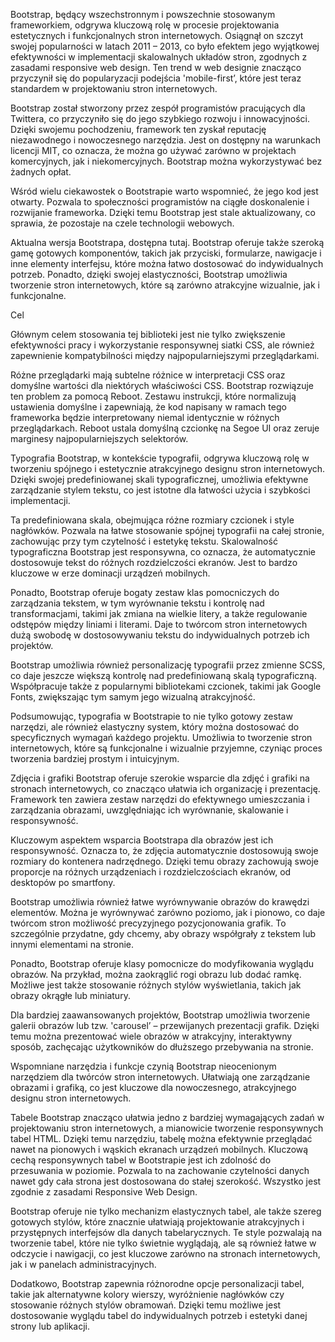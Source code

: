Bootstrap, będący wszechstronnym i powszechnie stosowanym frameworkiem, odgrywa kluczową rolę w procesie projektowania estetycznych i funkcjonalnych stron internetowych. Osiągnął on szczyt swojej popularności w latach 2011 – 2013, co było efektem jego wyjątkowej efektywności w implementacji skalowalnych układów stron, zgodnych z zasadami responsive web design. Ten trend w web designie znacząco przyczynił się do popularyzacji podejścia 'mobile-first’, które jest teraz standardem w projektowaniu stron internetowych.

Bootstrap został stworzony przez zespół programistów pracujących dla Twittera, co przyczyniło się do jego szybkiego rozwoju i innowacyjności. Dzięki swojemu pochodzeniu, framework ten zyskał reputację niezawodnego i nowoczesnego narzędzia. Jest on dostępny na warunkach licencji MIT, co oznacza, że można go używać zarówno w projektach komercyjnych, jak i niekomercyjnych. Bootstrap można wykorzystywać bez żadnych opłat.

Wśród wielu ciekawostek o Bootstrapie warto wspomnieć, że jego kod jest otwarty. Pozwala to społeczności programistów na ciągłe doskonalenie i rozwijanie frameworka. Dzięki temu Bootstrap jest stale aktualizowany, co sprawia, że pozostaje na czele technologii webowych.

Aktualna wersja Bootstrapa, dostępna tutaj. Bootstrap oferuje także szeroką gamę gotowych komponentów, takich jak przyciski, formularze, nawigacje i inne elementy interfejsu, które można łatwo dostosować do indywidualnych potrzeb. Ponadto, dzięki swojej elastyczności, Bootstrap umożliwia tworzenie stron internetowych, które są zarówno atrakcyjne wizualnie, jak i funkcjonalne.

Cel

Głównym celem stosowania tej biblioteki jest nie tylko zwiększenie efektywności pracy i wykorzystanie responsywnej siatki CSS, ale również zapewnienie kompatybilności między najpopularniejszymi przeglądarkami.

Różne przeglądarki mają subtelne różnice w interpretacji CSS oraz domyślne wartości dla niektórych właściwości CSS. Bootstrap rozwiązuje ten problem za pomocą Reboot. Zestawu instrukcji, które normalizują ustawienia domyślne i zapewniają, że kod napisany w ramach tego frameworka będzie interpretowany niemal identycznie w różnych przeglądarkach. Reboot ustala domyślną czcionkę na Segoe UI oraz zeruje marginesy najpopularniejszych selektorów.

Typografia
Bootstrap, w kontekście typografii, odgrywa kluczową rolę w tworzeniu spójnego i estetycznie atrakcyjnego designu stron internetowych. Dzięki swojej predefiniowanej skali typograficznej, umożliwia efektywne zarządzanie stylem tekstu, co jest istotne dla łatwości użycia i szybkości implementacji.

Ta predefiniowana skala, obejmująca różne rozmiary czcionek i style nagłówków. Pozwala na łatwe stosowanie spójnej typografii na całej stronie, zachowując przy tym czytelność i estetykę tekstu. Skalowalność typograficzna Bootstrap jest responsywna, co oznacza, że automatycznie dostosowuje tekst do różnych rozdzielczości ekranów. Jest to bardzo kluczowe w erze dominacji urządzeń mobilnych.

Ponadto, Bootstrap oferuje bogaty zestaw klas pomocniczych do zarządzania tekstem, w tym wyrównanie tekstu i kontrolę nad transformacjami, takimi jak zmiana na wielkie litery, a także regulowanie odstępów między liniami i literami. Daje to twórcom stron internetowych dużą swobodę w dostosowywaniu tekstu do indywidualnych potrzeb ich projektów.

Bootstrap umożliwia również personalizację typografii przez zmienne SCSS, co daje jeszcze większą kontrolę nad predefiniowaną skalą typograficzną. Współpracuje także z popularnymi bibliotekami czcionek, takimi jak Google Fonts, zwiększając tym samym jego wizualną atrakcyjność.

Podsumowując, typografia w Bootstrapie to nie tylko gotowy zestaw narzędzi, ale również elastyczny system, który można dostosować do specyficznych wymagań każdego projektu. Umożliwia to tworzenie stron internetowych, które są funkcjonalne i wizualnie przyjemne, czyniąc proces tworzenia bardziej prostym i intuicyjnym.

Zdjęcia i grafiki
Bootstrap oferuje szerokie wsparcie dla zdjęć i grafiki na stronach internetowych, co znacząco ułatwia ich organizację i prezentację. Framework ten zawiera zestaw narzędzi do efektywnego umieszczania i zarządzania obrazami, uwzględniając ich wyrównanie, skalowanie i responsywność.

Kluczowym aspektem wsparcia Bootstrapa dla obrazów jest ich responsywność. Oznacza to, że zdjęcia automatycznie dostosowują swoje rozmiary do kontenera nadrzędnego. Dzięki temu obrazy zachowują swoje proporcje na różnych urządzeniach i rozdzielczościach ekranów, od desktopów po smartfony.

Bootstrap umożliwia również łatwe wyrównywanie obrazów do krawędzi elementów. Można je wyrównywać zarówno poziomo, jak i pionowo, co daje twórcom stron możliwość precyzyjnego pozycjonowania grafik. To szczególnie przydatne, gdy chcemy, aby obrazy współgrały z tekstem lub innymi elementami na stronie.

Ponadto, Bootstrap oferuje klasy pomocnicze do modyfikowania wyglądu obrazów. Na przykład, można zaokrąglić rogi obrazu lub dodać ramkę. Możliwe jest także stosowanie różnych stylów wyświetlania, takich jak obrazy okrągłe lub miniatury.

Dla bardziej zaawansowanych projektów, Bootstrap umożliwia tworzenie galerii obrazów lub tzw. 'carousel’ – przewijanych prezentacji grafik. Dzięki temu można prezentować wiele obrazów w atrakcyjny, interaktywny sposób, zachęcając użytkowników do dłuższego przebywania na stronie.

Wspomniane narzędzia i funkcje czynią Bootstrap nieocenionym narzędziem dla twórców stron internetowych. Ułatwiają one zarządzanie obrazami i grafiką, co jest kluczowe dla nowoczesnego, atrakcyjnego designu stron internetowych.

Tabele
Bootstrap znacząco ułatwia jedno z bardziej wymagających zadań w projektowaniu stron internetowych, a mianowicie tworzenie responsywnych tabel HTML. Dzięki temu narzędziu, tabelę można efektywnie przeglądać nawet na pionowych i wąskich ekranach urządzeń mobilnych. Kluczową cechą responsywnych tabel w Bootstrapie jest ich zdolność do przesuwania w poziomie. Pozwala to na zachowanie czytelności danych nawet gdy cała strona jest dostosowana do stałej szerokość. Wszystko jest zgodnie z zasadami Responsive Web Design.

Bootstrap oferuje nie tylko mechanizm elastycznych tabel, ale także szereg gotowych stylów, które znacznie ułatwiają projektowanie atrakcyjnych i przystępnych interfejsów dla danych tabelarycznych. Te style pozwalają na tworzenie tabel, które nie tylko świetnie wyglądają, ale są również łatwe w odczycie i nawigacji, co jest kluczowe zarówno na stronach internetowych, jak i w panelach administracyjnych.

Dodatkowo, Bootstrap zapewnia różnorodne opcje personalizacji tabel, takie jak alternatywne kolory wierszy, wyróżnienie nagłówków czy stosowanie różnych stylów obramowań. Dzięki temu możliwe jest dostosowanie wyglądu tabel do indywidualnych potrzeb i estetyki danej strony lub aplikacji.
